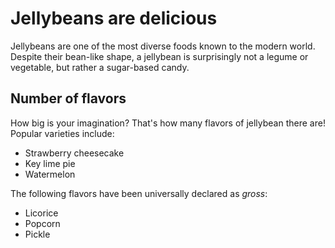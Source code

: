 # Jellybeans are delicious

Jellybeans are one of the most diverse foods known to the modern world. Despite their bean-like shape, a jellybean is surprisingly not a legume or vegetable, but rather a sugar-based candy.

## Number of flavors

How big is your imagination? That's how many flavors of jellybean there are! Popular varieties include:
 * Strawberry cheesecake
 * Key lime pie
 * Watermelon
 
 The following flavors have been universally declared as _gross_:
 * Licorice
 * Popcorn
 * Pickle
 
 
